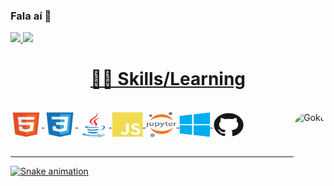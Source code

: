 ### Fala aí 👋

<div align="center">
  <a href="https://github.com/L0rdSaiyan">
    </div>

   <img height="180em" src="https://github-readme-stats.vercel.app/api?username=L0rdSaiyan&show_icons=true&theme=radical&include_all_commits=true&count_private=true"/>
  <img height="180em" src="https://github-readme-stats.vercel.app/api/top-langs/?username=L0rdSaiyan&layout=compact&langs_count=7&theme=radical"/>
  
  
  <h1 align="center">👨‍💻 Skills/Learning</h1>

  
  <div style="display: inline_block"><br>
    
    
  <img align="center" alt="Lordjv-HTML" height="40" width="50" src="https://raw.githubusercontent.com/devicons/devicon/master/icons/html5/html5-original.svg">
  <img align="center" alt="Lordjv-CSS"  height="40" width="50" src="https://raw.githubusercontent.com/devicons/devicon/master/icons/css3/css3-original.svg">
  <img align="center" alt="Lordjv-java" height="40" width="50" src="https://raw.githubusercontent.com/devicons/devicon/master/icons/java/java-original.svg">
  <img align="center" alt="Lordjv-Js" height="40" width="50" src="https://raw.githubusercontent.com/devicons/devicon/master/icons/javascript/javascript-plain.svg">
  <img align="center" alt="Lordjv-jupyter" height="40" width="50" src="https://raw.githubusercontent.com/devicons/devicon/master/icons/jupyter/jupyter-original-wordmark.svg">
  <img align="center" alt="Lordjv-windows10" height="40" width="50" src="https://raw.githubusercontent.com/devicons/devicon/master/icons/windows8/windows8-original.svg">  
  <img align="center" alt="Lordjv-github" height="40" width="50" src="https://raw.githubusercontent.com/devicons/devicon/master/icons/github/github-original.svg">
  
  <img align="right" alt="Goku" height="150" style="border-radius:50px;" src="https://cdn.discordapp.com/attachments/785669534383079454/785669819759984710/giphy_2.gif">
</div>
   
  <br>
      
 
  <hr>
  
  
    
  
  <div> 
  
  ![Snake animation](https://github.com/L0rdSaiyan/L0rdSaiyan/blob/output/github-contribution-grid-snake.svg)
 
</div>
